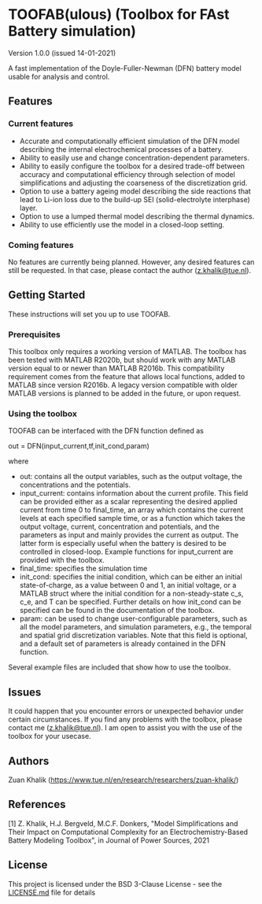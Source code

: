 # TOOFAB(ulous) (Toolbox for FAst Battery simulation)
Version 1.0.0 (issued 14-01-2021)

A fast implementation of the Doyle-Fuller-Newman (DFN) battery model usable for analysis and control. 

## Features

### Current features
- Accurate and computationally efficient simulation of the DFN model describing the internal electrochemical processes of a battery. 
- Ability to easily use and change concentration-dependent parameters.
- Ability to easily configure the toolbox for a desired trade-off between accuracy and computational efficiency through selection of model simplifications and adjusting the coarseness of the discretization grid. 
- Option to use a battery ageing model describing the side reactions that lead to Li-ion loss due to the build-up SEI (solid-electrolyte interphase) layer.
- Option to use a lumped thermal model describing the thermal dynamics.  
- Ability to use efficiently use the model in a closed-loop setting. 

### Coming features
No features are currently being planned. However, any desired features can still be requested. In that case, please contact the author (z.khalik@tue.nl).

## Getting Started
These instructions will set you up to use TOOFAB.

### Prerequisites 
This toolbox only requires a working version of MATLAB. 
The toolbox has been tested with MATLAB R2020b, but should work with any MATLAB version equal to or newer than MATLAB R2016b. This compatibility requirement comes from the feature that allows local functions, added to MATLAB since version R2016b. A legacy version compatible with older MATLAB versions is planned to be added in the future, or upon request. 

### Using the toolbox
TOOFAB can be interfaced with the DFN function defined as

out = DFN(input_current,tf,init_cond,param)

where

- out: contains all the output variables, such as the output voltage, the concentrations and the potentials.
- input_current: contains information about the current profile. This field can be provided either as a scalar representing the desired applied current from time 0 to final_time, an array which contains the current levels at each specified sample time, or as a function which takes the output voltage, current, concentration and potentials, and the parameters as input and mainly provides the current as output. The latter form is especially useful when the battery is desired to be controlled in closed-loop. Example functions for input_current are provided with the toolbox.
- final_time: specifies the simulation time
- init_cond: specifies the initial condition, which can be either an initial state-of-charge, as a value between 0 and 1, an initial voltage, or a MATLAB struct where the initial condition for a non-steady-state c_s, c_e, and T can be specified. Further details on how init_cond can be specified can be found in the documentation of the toolbox. 
- param: can be used to change user-configurable parameters, such as all the model parameters, and simulation parameters, e.g., the temporal and spatial grid discretization variables. Note that this field is optional, and a default set of parameters is already contained in the DFN function. 

Several example files are included that show how to use the toolbox. 

## Issues
It could happen that you encounter errors or unexpected behavior under certain circumstances. If you find any problems with the toolbox, please contact me (z.khalik@tue.nl). I am open to assist you with the use of the toolbox for your usecase. 

## Authors
Zuan Khalik (https://www.tue.nl/en/research/researchers/zuan-khalik/)

## References
[1] Z. Khalik, H.J. Bergveld, M.C.F. Donkers, "Model Simplifications and Their Impact on Computational Complexity for an Electrochemistry-Based Battery Modeling Toolbox", in Journal of Power Sources, 2021

## License

This project is licensed under the BSD 3-Clause License - see the [LICENSE.md](LICENSE.md) file for details



